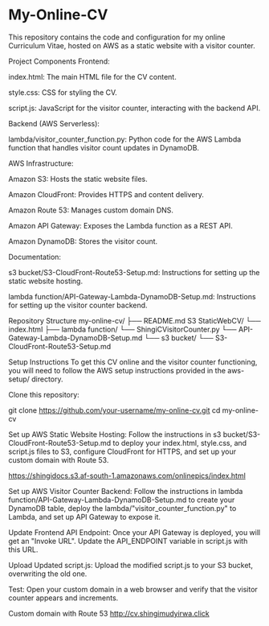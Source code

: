 # My-Online-CV
This repository contains the code and configuration for my online Curriculum Vitae, hosted on AWS as a static website with a visitor counter.


Project Components
Frontend:

index.html: The main HTML file for the CV content.

style.css: CSS for styling the CV.

script.js: JavaScript for the visitor counter, interacting with the backend API.

Backend (AWS Serverless):

lambda/visitor_counter_function.py: Python code for the AWS Lambda function that handles visitor count updates in DynamoDB.

AWS Infrastructure:

Amazon S3: Hosts the static website files.

Amazon CloudFront: Provides HTTPS and content delivery.

Amazon Route 53: Manages custom domain DNS.

Amazon API Gateway: Exposes the Lambda function as a REST API.

Amazon DynamoDB: Stores the visitor count.

Documentation:

s3 bucket/S3-CloudFront-Route53-Setup.md: Instructions for setting up the static website hosting.

lambda function/API-Gateway-Lambda-DynamoDB-Setup.md: Instructions for setting up the visitor counter backend.

Repository Structure
my-online-cv/
├── README.md
    S3 StaticWebCV/
      └── index.html
├── lambda function/
      └── ShingiCVisitorCounter.py
      └── API-Gateway-Lambda-DynamoDB-Setup.md
└── s3 bucket/
      └── S3-CloudFront-Route53-Setup.md

Setup Instructions
To get this CV online and the visitor counter functioning, you will need to follow the AWS setup instructions provided in the aws-setup/ directory.

Clone this repository:

git clone https://github.com/your-username/my-online-cv.git
cd my-online-cv

Set up AWS Static Website Hosting: Follow the instructions in s3 bucket/S3-CloudFront-Route53-Setup.md to deploy your index.html, style.css, and script.js files to S3, configure CloudFront for HTTPS, and set up your custom domain with Route 53.

https://shingidocs.s3.af-south-1.amazonaws.com/onlinepics/index.html

Set up AWS Visitor Counter Backend: Follow the instructions in lambda function/API-Gateway-Lambda-DynamoDB-Setup.md to create your DynamoDB table, deploy the lambda/"visitor_counter_function.py" to Lambda, and set up API Gateway to expose it.

Update Frontend API Endpoint: Once your API Gateway is deployed, you will get an "Invoke URL". Update the API_ENDPOINT variable in script.js with this URL.

Upload Updated script.js: Upload the modified script.js to your S3 bucket, overwriting the old one.

Test: Open your custom domain in a web browser and verify that the visitor counter appears and increments.

Custom domain with Route 53
http://cv.shingimudyirwa.click
